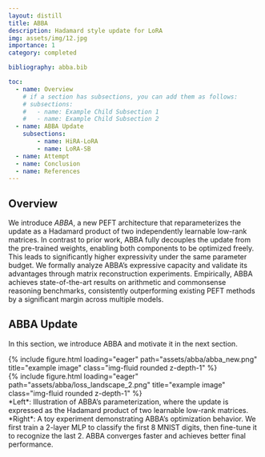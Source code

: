 ```yaml
---
layout: distill
title: ABBA
description: Hadamard style update for LoRA
img: assets/img/12.jpg
importance: 1
category: completed

bibliography: abba.bib

toc:
  - name: Overview
    # if a section has subsections, you can add them as follows:
    # subsections:
    #   - name: Example Child Subsection 1
    #   - name: Example Child Subsection 2
  - name: ABBA Update
    subsections:
        - name: HiRA-LoRA
        - name: LoRA-SB
  - name: Attempt
  - name: Conclusion
  - name: References
---
```


## Overview

We introduce *ABBA*, a new PEFT architecture that reparameterizes the update as a Hadamard product of two independently learnable low-rank matrices. In contrast to prior work, ABBA fully decouples the update from the pre-trained weights, enabling both components to be optimized freely. This leads to significantly higher expressivity under the same parameter budget. We formally analyze ABBA’s expressive capacity and validate its advantages through matrix reconstruction experiments.
Empirically, ABBA achieves state-of-the-art results on arithmetic and commonsense reasoning benchmarks, consistently outperforming existing PEFT methods by a significant margin across multiple models.

## ABBA Update

In this section, we introduce ABBA and motivate it in the next section.

<div class="row">
    <div class="col-sm mt-3 mt-md-0">
        {% include figure.html loading="eager" path="assets/abba/abba_new.png" title="example image" class="img-fluid rounded z-depth-1" %}
    </div>
    <div class="col-sm mt-3 mt-md-0">
        {% include figure.html loading="eager" path="assets/abba/loss_landscape_2.png" title="example image" class="img-fluid rounded z-depth-1" %}
    </div>
</div>
<div class="caption">
     *Left*: Illustration of ABBA’s parameterization, where the update is expressed as the Hadamard product of two learnable low-rank matrices. *Right*: A toy experiment demonstrating ABBA’s optimization behavior. We first train a 2-layer MLP to classify the first 8 MNIST digits, then fine-tune it to recognize the last 2. ABBA converges faster and achieves better final performance.
</div>